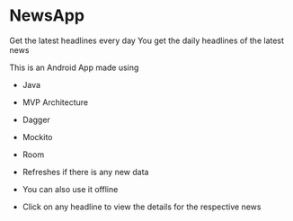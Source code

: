 
# NewsApp
Get the latest headlines every day
You get the daily headlines of the latest news

This is an Android App made using
* Java
* MVP Architecture 
* Dagger
* Mockito
* Room


* Refreshes if there is any new data
* You can also use it offline
* Click on any headline to view the details for the respective news
